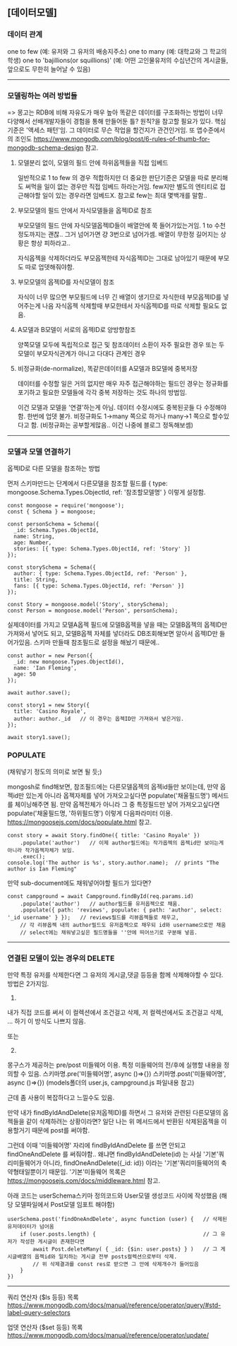 
## [데이터모델]


### 데이터 관계

one to few  (예: 유저와 그 유저의 배송지주소)
one to many  (예: 대학교와 그 학교의 학생)
one to 'bajillions(or squillions)'  (예: 어떤 고인물유저의 수십년간의 게시글들, 앞으로도 무한히 늘어날 수 있음)


-----------------------------

### 모델링하는 여러 방법들

=> 몽고는 RDB에 비해 자유도가 매우 높아
똑같은 데이터를 구조화하는 방법이 너무 다양해서
선배개발자들이 경험을 통해 만들어둔 틀? 원칙?을 참고할 필요가 있다.
핵심기준은 '액세스 패턴'임. 그 데이터로 무슨 작업을 할건지가 관건인거임.
또 앱수준에서의 조인도
https://www.mongodb.com/blog/post/6-rules-of-thumb-for-mongodb-schema-design 참고.


1. 모델분리 없이, 모델의 필드 안에 하위옵젝들을 직접 임베드

    일반적으로 1 to few 의 경우 적합하지만 더 중요한 판단기준은
    모델을 따로 분리해도 써먹을 일이 없는 경우만 직접 임베드 하라는거임.
    few지만 별도의 엔티티로 접근해야할 일이 있는 경우라면 임베드X.
    참고로 few는 최대 몇백개를 말함..

2. 부모모델의 필드 안에서 자식모델들을 옵젝ID로 참조

    부모모델의 필드 안에 자식모델옵젝ID들이 배열안에 쭉 들어가있는거임.
    1 to 수천 정도까지는 괜찮.. 그거 넘어가면 걍 3번으로 넘어가셈.
    배열이 무한정 길어지는 상황은 항상 피하라고..

    자식옵젝을 삭제하더라도
    부모옵젝한테 자식옵젝ID는 그대로 남아있기 때문에 부모도 따로 업뎃해줘야함.

3. 부모모델의 옵젝ID를 자식모델이 참조

    자식이 너무 많으면 부모필드에 너무 긴 배열이 생기므로
    자식한테 부모옵젝ID를 넣어주는게 나음
    자식옵젝 삭제할때 부모한테서 자식옵젝ID를 따로 삭제할 필요도 없음.

4. A모델과 B모델이 서로의 옵젝ID로 양방향참조

    양쪽모델 모두에 독립적으로 접근 및 참조데이터 소환이 자주 필요한 경우
    또는 두 모델이 부모자식관계가 아니고 다대다 관계인 경우

5. 비정규화(de-normalize), 똑같은데이터를 A모델과 B모델에 중복저장

    데이터를 수정할 일은 거의 없지만 매우 자주 접근해야하는 필드인 경우는
    정규화를 포기하고 필요한 모델들에 각각 중복 저장하는 것도 하나의 방법임.

    이건 모델과 모델을 '연결'하는게 아님.
    데이터 수정시에도 중복된곳들 다 수정해야함. 한번에 업뎃 불가.
    비정규화도 1→many 쪽으로 하거나 many→1 쪽으로 할수있다고 함.
    (비정규화는 공부할게많음.. 이건 나중에 블로그 정독해보셈)


-----------------------------

### 모델과 모델 연결하기

옵젝ID로 다른 모델을 참조하는 방법


먼저 스키마만드는 단계에서 다른모델을 참조할 필드를 
{ type: mongoose.Schema.Types.ObjectId, ref: '참조할모델명' } 이렇게 설정함.

    const mongoose = require('mongoose');
    const { Schema } = mongoose;

    const personSchema = Schema({
      _id: Schema.Types.ObjectId,
      name: String,
      age: Number,
      stories: [{ type: Schema.Types.ObjectId, ref: 'Story' }]
    });

    const storySchema = Schema({
      author: { type: Schema.Types.ObjectId, ref: 'Person' },
      title: String,
      fans: [{ type: Schema.Types.ObjectId, ref: 'Person' }]
    });

    const Story = mongoose.model('Story', storySchema);
    const Person = mongoose.model('Person', personSchema);


실제데이터를 가지고 모델A옵젝 필드에 모델B옵젝을 넣을 때는
모델B옵젝의 옵젝ID만 가져와서 넣어도 되고,
모델B옵젝 자체를 넣더라도 DB조회해보면 알아서 옵젝ID만 들어가있음.
스키마 만들때 참조필드로 설정을 해놨기 때문에..

    const author = new Person({
      _id: new mongoose.Types.ObjectId(),
      name: 'Ian Fleming',
      age: 50
    });

    await author.save();

    const story1 = new Story({
      title: 'Casino Royale',
      author: author._id   // 이 경우는 옵젝ID만 가져와서 넣은거임.
    });

    await story1.save();


### POPULATE

(채워넣기 정도의 의미로 보면 될 듯;)

mongosh로 find해보면, 참조필드에는 다른모델옵젝의 옵젝id들만 보이는데,
만약 옵젝id만 있는게 아니라 옵젝자체를 넣어 가져오고싶다면
populate('채울필드명') 메서드를 체이닝해주면 됨.
만약 옵젝전체가 아니라 그 중 특정필드만 넣어 가져오고싶다면
populate('채울필드명, '하위필드명') 이렇게 다음파라미터 이용.
https://mongoosejs.com/docs/populate.html 참고.

    const story = await Story.findOne({ title: 'Casino Royale' })
        .populate('author')   // 이제 author필드에는 작가옵젝의 옵젝id만 보이는게 아니라 작가옵젝자체가 보임.
        .exec();
    console.log('The author is %s', story.author.name);  // prints "The author is Ian Fleming"

만약 sub-document에도 채워넣어야할 필드가 있다면?

    const campground = await Campground.findById(req.params.id)
        .populate('author')   // author필드를 유저옵젝으로 채움.
        .populate({ path: 'reviews', populate: { path: 'author', select: '_id username' } });   // reviews필드를 리뷰옵젝들로 채우고,
        // 각 리뷰옵젝 내의 author필드도 유저옵젝으로 채우되 id와 username으로만 채움
        // select에는 채워넣고싶은 필드명들을 ''안에 띄어쓰기로 구분해 넣음.


-----------------------------

### 연결된 모델이 있는 경우의 DELETE

만약 특정 유저를 삭제한다면 그 유저의 게시글,댓글 등등을 함께 삭제해야할 수 있다.
방법은 2가지임.

1. 
내가 직접 코드를 써서
이 컬렉션에서 조건걸고 삭제, 저 컬렉션에서도 조건걸고 삭제, ... 하기
이 방식도 나쁘지 않음.

또는

2. 
몽구스가 제공하는 pre/post 미들웨어 이용.
특정 미들웨어의 전/후에 실행할 내용을 정의할 수 있음.
스키마명.pre('미들웨어명', async ()=>{})
스키마명.post('미들웨어명', async ()=>{})
(models폴더의 user.js, campground.js 파일내용 참고)


근데 좀 사용이 복잡하다고 느낄수도 있음.

만약 내가 findByIdAndDelete(유저옵젝ID)를 하면서
그 유저와 관련된 다른모델의 옵젝들을 같이 삭제하려는 상황이라면?
일단 나는 위 메서드에서 반환된 삭제된옵젝을 이용할거기 때문에 post를 써야함.

그런데 이때 '미들웨어명' 자리에 findByIdAndDelete 를 쓰면 안되고
findOneAndDelete 를 써줘야함.. 왜냐면
findByIdAndDelete(id) 는 사실 '기본'쿼리미들웨어가 아니라,
findOneAndDelete({_id: id}) 이라는 '기본'쿼리미들웨어의 축약형태일뿐이기 때문임.
'기본'미들웨어 목록은 https://mongoosejs.com/docs/middleware.html 참고.

아래 코드는 userSchema스키마 정의코드와 User모델 생성코드 사이에 작성했음
(해당 모델파일에서 Post모델 임포트 해야함)

    userSchema.post('findOneAndDelete', async function (user) {   // 삭제된유저데이터가 넘어옴
        if (user.posts.length) {                                  // 그 유저가 작성한 게시글이 존재한다면
            await Post.deleteMany( { _id: {$in: user.posts} } )   // 그 게시글배열의 옵젝id와 일치하는 게시글 전부 posts컬렉션으로부터 삭제.
            // 위 삭제결과를 const res로 받으면 그 안에 삭제개수가 들어있음
        }
    })


-----------------------------

쿼리 연산자 ($ls 등등) 목록
https://www.mongodb.com/docs/manual/reference/operator/query/#std-label-query-selectors

업뎃 연산자 ($set 등등) 목록
https://www.mongodb.com/docs/manual/reference/operator/update/